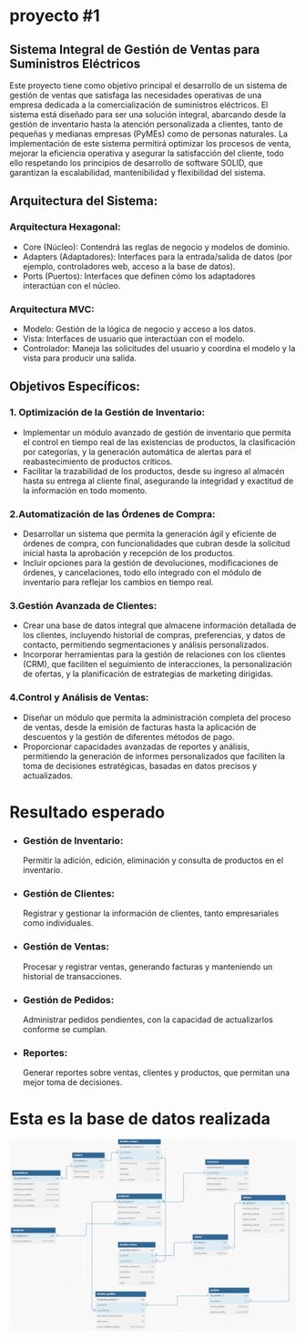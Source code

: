 # proyecto #1

## Sistema Integral de Gestión de Ventas para Suministros Eléctricos

Este proyecto tiene como objetivo principal el desarrollo de un sistema de gestión de ventas que satisfaga las necesidades operativas de una empresa dedicada a la comercialización de suministros eléctricos. El sistema está diseñado para ser una solución integral, abarcando desde la gestión de inventario hasta la atención personalizada a clientes, tanto de pequeñas y medianas empresas (PyMEs) como de personas naturales. La implementación de este sistema permitirá optimizar los procesos de venta, mejorar la eficiencia operativa y asegurar la satisfacción del cliente, todo ello respetando los principios de desarrollo de software SOLID, que garantizan la escalabilidad, mantenibilidad y flexibilidad del sistema.

## Arquitectura del Sistema:
### Arquitectura Hexagonal:
* Core (Núcleo): Contendrá las reglas de negocio y modelos de dominio.
* Adapters (Adaptadores): Interfaces para la entrada/salida de datos (por ejemplo, controladores web, acceso a la base de datos).
* Ports (Puertos): Interfaces que definen cómo los adaptadores interactúan con el núcleo.
### Arquitectura MVC:
+ Modelo: Gestión de la lógica de negocio y acceso a los datos.
+ Vista: Interfaces de usuario que interactúan con el modelo.
+ Controlador: Maneja las solicitudes del usuario y coordina el modelo y la vista para producir una salida.




## Objetivos Específicos:

### 1. Optimización de la Gestión de Inventario:
- Implementar un módulo avanzado de gestión de inventario que permita el control en tiempo real de las existencias de productos, la clasificación por categorías, y la generación automática de alertas para el reabastecimiento de productos críticos.
- Facilitar la trazabilidad de los productos, desde su ingreso al almacén hasta su entrega al cliente final, asegurando la integridad y exactitud de la información en todo momento.
### 2.Automatización de las Órdenes de Compra:
- Desarrollar un sistema que permita la generación ágil y eficiente de órdenes de compra, con funcionalidades que cubran desde la solicitud inicial hasta la aprobación y recepción de los productos.
- Incluir opciones para la gestión de devoluciones, modificaciones de órdenes, y cancelaciones, todo ello integrado con el módulo de inventario para reflejar los cambios en tiempo real.
### 3.Gestión Avanzada de Clientes:
- Crear una base de datos integral que almacene información detallada de los clientes, incluyendo historial de compras, preferencias, y datos de contacto, permitiendo segmentaciones y análisis personalizados.
- Incorporar herramientas para la gestión de relaciones con los clientes (CRM), que faciliten el seguimiento de interacciones, la personalización de ofertas, y la planificación de estrategias de marketing dirigidas.
### 4.Control y Análisis de Ventas:
- Diseñar un módulo que permita la administración completa del proceso de ventas, desde la emisión de facturas hasta la aplicación de descuentos y la gestión de diferentes métodos de pago.
- Proporcionar capacidades avanzadas de reportes y análisis, permitiendo la generación de informes personalizados que faciliten la toma de decisiones estratégicas, basadas en datos precisos y actualizados.

# Resultado esperado

* ### Gestión de Inventario:
     Permitir la adición, edición, eliminación y consulta de productos en el inventario.
* ### Gestión de Clientes:
    Registrar y gestionar la información de clientes, tanto empresariales como individuales.
* ### Gestión de Ventas:
     Procesar y registrar ventas, generando facturas y manteniendo un historial de transacciones.
* ### Gestión de Pedidos:
     Administrar pedidos pendientes, con la capacidad de actualizarlos conforme se cumplan.
* ### Reportes:
     Generar reportes sobre ventas, clientes y productos, que permitan una mejor toma de decisiones.

# Esta es la base de datos realizada

![Database_Proyect](/src/main/resources/images/database_proyect.jpg)